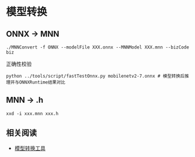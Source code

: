 
# 模型转换

## ONNX -> MNN

```shell
./MNNConvert -f ONNX --modelFile XXX.onnx --MNNModel XXX.mnn --bizCode biz
```

正确性校验

```shell
python ../tools/script/fastTestOnnx.py mobilenetv2-7.onnx # 模型转换后推理并与ONNXRuntime结果对比
```

## MNN -> .h

```shell
xxd -i xxx.mnn xxx.h
```

## 相关阅读

* [模型转换工具](https://mnn-docs.readthedocs.io/en/latest/tools/convert.html)